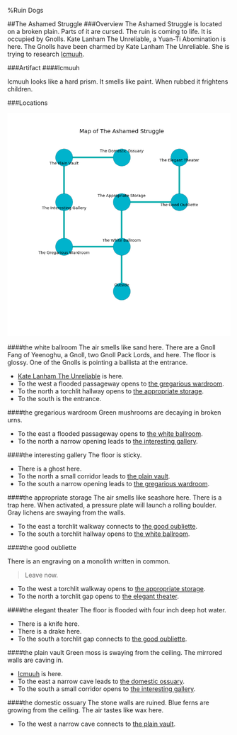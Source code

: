 %Ruin Dogs

##The Ashamed Struggle
###Overview
The Ashamed Struggle is located on a broken plain. Parts of it are cursed. The ruin is coming to life. It is occupied by Gnolls. <a name="Kate-Lanham-The-Unreliable"></a>Kate Lanham The Unreliable, a Yuan-Ti Abomination is here. The Gnolls have been charmed by Kate Lanham The Unreliable. She  is trying to research [Icmuuh](#Icmuuh). 



###Artifact
####<a name="Icmuuh"></a>Icmuuh


Icmuuh looks like a hard prism. It smells like paint. When rubbed it frightens children. 





###Locations


![](../v2/images/The-Ashamed-Struggle.png)

####<a name="the-white-ballroom"></a>the white ballroom
The air smells like sand here. There are a Gnoll Fang of Yeenoghu, a Gnoll, two Gnoll Pack Lords, and  here. The floor is glossy. One of the Gnolls is pointing a ballista at the entrance. 



* [Kate Lanham The Unreliable](#Kate-Lanham-The-Unreliable) is here.
* To the west a flooded passageway opens to [the gregarious wardroom](#the-gregarious-wardroom).
* To the north a torchlit hallway opens to [the appropriate storage](#the-appropriate-storage).
* To the south is the entrance.


####<a name="the-gregarious-wardroom"></a>the gregarious wardroom
Green mushrooms are decaying in broken urns. 



* To the east a flooded passageway opens to [the white ballroom](#the-white-ballroom).
* To the north a narrow opening leads to [the interesting gallery](#the-interesting-gallery).


####<a name="the-interesting-gallery"></a>the interesting gallery
The floor is sticky. 



* There is a ghost here.
* To the north a small corridor leads to [the plain vault](#the-plain-vault).
* To the south a narrow opening leads to [the gregarious wardroom](#the-gregarious-wardroom).


####<a name="the-appropriate-storage"></a>the appropriate storage
The air smells like seashore here. There is a trap here. When activated, a pressure plate will launch a rolling boulder. Gray lichens are swaying from the walls. 



* To the east a torchlit walkway connects to [the good oubliette](#the-good-oubliette).
* To the south a torchlit hallway opens to [the white ballroom](#the-white-ballroom).


####<a name="the-good-oubliette"></a>the good oubliette


There is an engraving on a monolith written in common. 

> Leave now.
>


* To the west a torchlit walkway opens to [the appropriate storage](#the-appropriate-storage).
* To the north a torchlit gap opens to [the elegant theater](#the-elegant-theater).


####<a name="the-elegant-theater"></a>the elegant theater
The floor is flooded with four inch deep hot water. 



* There is a knife here.
* There is a drake here.
* To the south a torchlit gap connects to [the good oubliette](#the-good-oubliette).


####<a name="the-plain-vault"></a>the plain vault
Green moss is swaying from the ceiling. The mirrored walls are caving in. 



* [Icmuuh](#Icmuuh) is here.
* To the east a narrow cave leads to [the domestic ossuary](#the-domestic-ossuary).
* To the south a small corridor opens to [the interesting gallery](#the-interesting-gallery).


####<a name="the-domestic-ossuary"></a>the domestic ossuary
The stone walls are ruined. Blue ferns are growing from the ceiling. The air tastes like wax here. 



* To the west a narrow cave connects to [the plain vault](#the-plain-vault).


